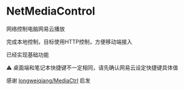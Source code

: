 # NetMediaControl
网络控制电脑网易云播放

完成本地控制，目标使用HTTP控制，方便移动端接入

已经实现基础功能

⚠ 桌面端和笔记本快捷键不一定相同，请先确认网易云设定快捷键具体值

感谢 [longweiqiang/MediaCtrl](https://github.com/longweiqiang/MediaCtrl) 启发